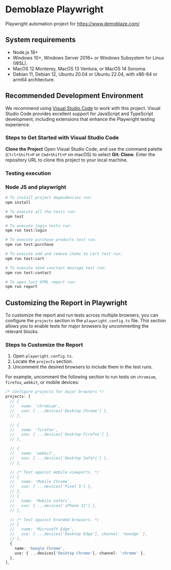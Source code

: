 # Demoblaze Playwright

Playwright automation project for https://www.demoblaze.com/

## System requirements

- Node.js 18+
- Windows 10+, Windows Server 2016+ or Windows Subsystem for Linux (WSL).
- MacOS 12 Monterey, MacOS 13 Ventura, or MacOS 14 Sonoma.
- Debian 11, Debian 12, Ubuntu 20.04 or Ubuntu 22.04, with x86-64 or arm64 architecture.

## Recommended Development Environment

We recommend using [Visual Studio Code](https://code.visualstudio.com/) to work with this project. Visual Studio Code provides excellent support for JavaScript and TypeScript development, including extensions that enhance the Playwright testing experience.

### Steps to Get Started with Visual Studio Code

**Clone the Project**
Open Visual Studio Code, and use the command palette (`Ctrl+Shift+P` or `Cmd+Shift+P` on macOS) to select **Git: Clone**. Enter the repository URL to clone this project to your local machine.

### Testing execution

### Node JS and playwright

```sh
# To install project dependencies run:
npm install
```

```sh
# To execute all the tests run:
npm test
```

```sh
# To execute login tests run:
npm run test:login
```

```sh
# To execute purchase products test run:
npm run test:purchase
```

```sh
# To execute add and remove items to cart test run:
npm run test:cart
```

```sh
# To execute send conctact message test run:
npm run test:contact
```

```sh
# To open last HTML report run:
npm run report
```

## Customizing the Report in Playwright

To customize the report and run tests across multiple browsers, you can configure the `projects` section in the `playwright.config.ts` file. This section allows you to enable tests for major browsers by uncommenting the relevant blocks.

### Steps to Customize the Report

1. Open `playwright.config.ts`.
2. Locate the `projects` section.
3. Uncomment the desired browsers to include them in the test runs.

For example, uncomment the following section to run tests on `chromium`, `firefox`, `webkit`, or mobile devices:

```typescript
/* Configure projects for major browsers */
projects: [
  // {
  //   name: 'chromium',
  //   use: { ...devices['Desktop Chrome'] },
  // },

  // {
  //   name: 'firefox',
  //   use: { ...devices['Desktop Firefox'] },
  // },

  // {
  //   name: 'webkit',
  //   use: { ...devices['Desktop Safari'] },
  // },

  // /* Test against mobile viewports. */
  // {
  //   name: 'Mobile Chrome',
  //   use: { ...devices['Pixel 5'] },
  // },
  // {
  //   name: 'Mobile Safari',
  //   use: { ...devices['iPhone 12'] },
  // },

  // /* Test against branded browsers. */
  // {
  //   name: 'Microsoft Edge',
  //   use: { ...devices['Desktop Edge'], channel: 'msedge' },
  // },
  {
    name: 'Google Chrome',
    use: { ...devices['Desktop Chrome'], channel: 'chrome' },
  },
],
```
